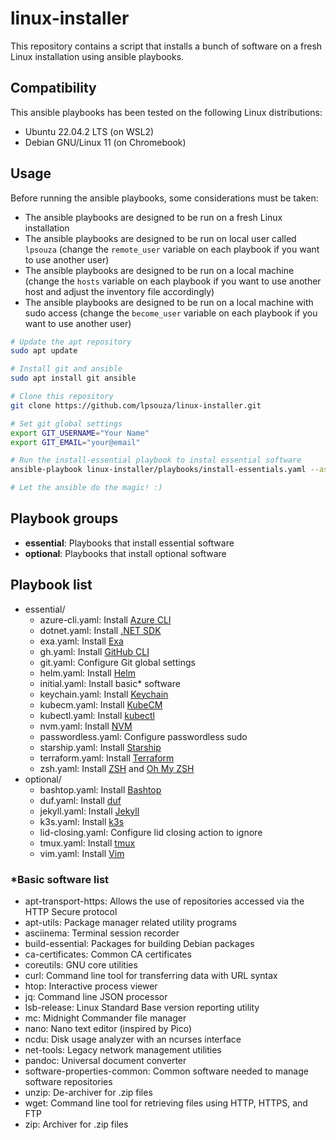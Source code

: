 # linux-installer

This repository contains a script that installs a bunch of software on a fresh Linux installation using ansible playbooks.

## Compatibility

This ansible playbooks has been tested on the following Linux distributions:

- Ubuntu 22.04.2 LTS (on WSL2)
- Debian GNU/Linux 11 (on Chromebook)

## Usage

Before running the ansible playbooks, some considerations must be taken:

- The ansible playbooks are designed to be run on a fresh Linux installation
- The ansible playbooks are designed to be run on local user called `lpsouza` (change the `remote_user` variable on each playbook if you want to use another user)
- The ansible playbooks are designed to be run on a local machine (change the `hosts` variable on each playbook if you want to use another host and adjust the inventory file accordingly)
- The ansible playbooks are designed to be run on a local machine with sudo access (change the `become_user` variable on each playbook if you want to use another user)

```bash
# Update the apt repository
sudo apt update

# Install git and ansible
sudo apt install git ansible

# Clone this repository
git clone https://github.com/lpsouza/linux-installer.git

# Set git global settings
export GIT_USERNAME="Your Name"
export GIT_EMAIL="your@email"

# Run the install-essential playbook to instal essential software
ansible-playbook linux-installer/playbooks/install-essentials.yaml --ask-become-pass

# Let the ansible do the magic! :)
```

## Playbook groups

- **essential**: Playbooks that install essential software
- **optional**: Playbooks that install optional software

## Playbook list

- essential/
  - azure-cli.yaml: Install [Azure CLI](https://learn.microsoft.com/en-us/cli/azure/what-is-azure-cli)
  - dotnet.yaml: Install [.NET SDK](https://dotnet.microsoft.com/en-us/)
  - exa.yaml: Install [Exa](https://the.exa.website/)
  - gh.yaml: Install [GitHub CLI](https://cli.github.com/)
  - git.yaml: Configure Git global settings
  - helm.yaml: Install [Helm](https://helm.sh/)
  - initial.yaml: Install basic* software
  - keychain.yaml: Install [Keychain](https://www.funtoo.org/Keychain)
  - kubecm.yaml: Install [KubeCM](https://kubecm.cloud/)
  - kubectl.yaml: Install [kubectl](https://kubernetes.io/docs/tasks/tools/)
  - nvm.yaml: Install [NVM](https://github.com/nvm-sh/nvm)
  - passwordless.yaml: Configure passwordless sudo
  - starship.yaml: Install [Starship](https://starship.rs/)
  - terraform.yaml: Install [Terraform](https://www.terraform.io/)
  - zsh.yaml: Install [ZSH](https://www.zsh.org/) and [Oh My ZSH](https://ohmyz.sh/)
- optional/
  - bashtop.yaml: Install [Bashtop](https://github.com/aristocratos/bashtop)
  - duf.yaml: Install [duf](https://github.com/muesli/duf)
  - jekyll.yaml: Install [Jekyll](https://jekyllrb.com/)
  - k3s.yaml: Install [k3s](https://k3s.io/)
  - lid-closing.yaml: Configure lid closing action to ignore
  - tmux.yaml: Install [tmux](https://github.com/tmux/tmux)
  - vim.yaml: Install [Vim](https://www.vim.org/)

### *Basic software list

- apt-transport-https: Allows the use of repositories accessed via the HTTP Secure protocol
- apt-utils: Package manager related utility programs
- asciinema: Terminal session recorder
- build-essential: Packages for building Debian packages
- ca-certificates: Common CA certificates
- coreutils: GNU core utilities
- curl: Command line tool for transferring data with URL syntax
- htop: Interactive process viewer
- jq: Command line JSON processor
- lsb-release: Linux Standard Base version reporting utility
- mc: Midnight Commander file manager
- nano: Nano text editor (inspired by Pico)
- ncdu: Disk usage analyzer with an ncurses interface
- net-tools: Legacy network management utilities
- pandoc: Universal document converter
- software-properties-common: Common software needed to manage software repositories
- unzip: De-archiver for .zip files
- wget: Command line tool for retrieving files using HTTP, HTTPS, and FTP
- zip: Archiver for .zip files
